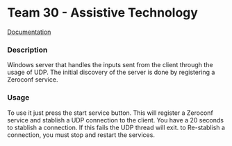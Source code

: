 # Team 30 - Assistive Technology

[Documentation](https://team30.netlify.com/)

### Description

Windows server that handles the inputs sent from the client through the usage of UDP. The initial discovery of the server is done by registering a Zeroconf service.

### Usage

To use it just press the start service button. This will register a Zeroconf service and stablish a UDP connection to the client. You have a 20 seconds to stablish a connection. If this fails the UDP thread will exit. to Re-stablish a connection, you must stop and restart the services.


